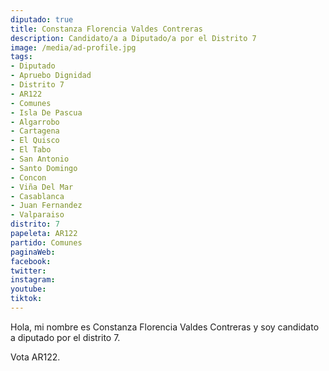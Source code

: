 ```yaml
---
diputado: true
title: Constanza Florencia Valdes Contreras
description: Candidato/a a Diputado/a por el Distrito 7
image: /media/ad-profile.jpg
tags:
- Diputado
- Apruebo Dignidad
- Distrito 7
- AR122
- Comunes
- Isla De Pascua
- Algarrobo
- Cartagena
- El Quisco
- El Tabo
- San Antonio
- Santo Domingo
- Concon
- Viña Del Mar
- Casablanca
- Juan Fernandez
- Valparaiso
distrito: 7
papeleta: AR122
partido: Comunes
paginaWeb:
facebook:
twitter:
instagram:
youtube:
tiktok:
---
```

Hola, mi nombre es Constanza Florencia Valdes Contreras y soy candidato a diputado por el distrito 7.

Vota AR122.

